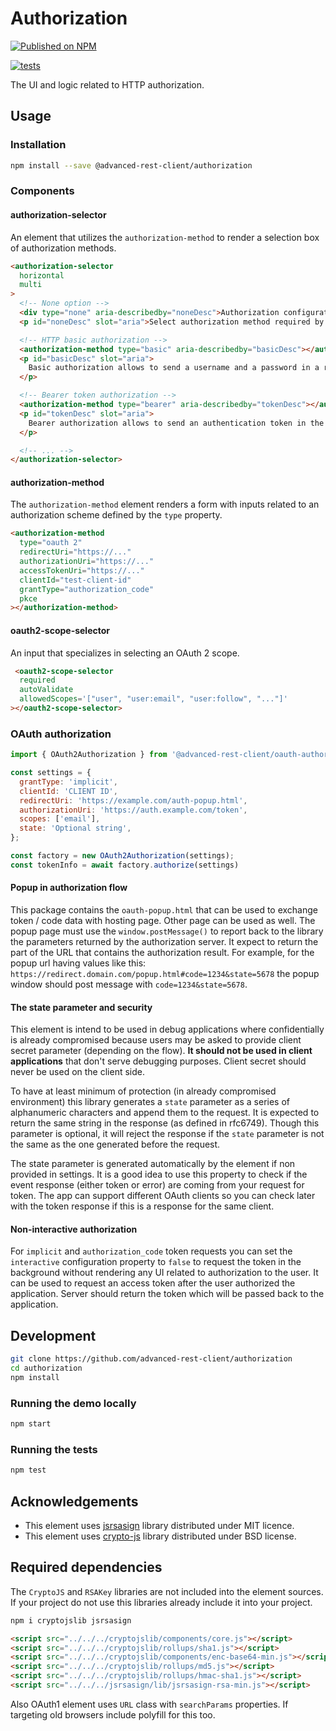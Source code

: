 # Authorization

[![Published on NPM](https://img.shields.io/npm/v/@advanced-rest-client/authorization.svg)](https://www.npmjs.com/package/@advanced-rest-client/authorization)

[![tests](https://github.com/advanced-rest-client/authorization/actions/workflows/deployment.yml/badge.svg)](https://github.com/advanced-rest-client/authorization/actions/workflows/deployment.yml)

The UI and logic related to HTTP authorization.

## Usage

### Installation

```sh
npm install --save @advanced-rest-client/authorization
```

### Components

#### authorization-selector

An element that utilizes the `authorization-method` to render a selection box of authorization methods.

```html
<authorization-selector
  horizontal
  multi
>
  <!-- None option -->
  <div type="none" aria-describedby="noneDesc">Authorization configuration is disabled</div>
  <p id="noneDesc" slot="aria">Select authorization method required by the API.</p>

  <!-- HTTP basic authorization -->
  <authorization-method type="basic" aria-describedby="basicDesc"></authorization-method>
  <p id="basicDesc" slot="aria">
    Basic authorization allows to send a username and a password in a request header.
  </p>

  <!-- Bearer token authorization -->
  <authorization-method type="bearer" aria-describedby="tokenDesc"></authorization-method>
  <p id="tokenDesc" slot="aria">
    Bearer authorization allows to send an authentication token in the authorization header using the "bearer" method.
  </p>

  <!-- ... -->
</authorization-selector>
```

#### authorization-method

The `authorization-method` element renders a form with inputs related to an authorization scheme defined by the `type` property.

```html
<authorization-method
  type="oauth 2"
  redirectUri="https://..."
  authorizationUri="https://..."
  accessTokenUri="https://..."
  clientId="test-client-id"
  grantType="authorization_code"
  pkce
></authorization-method>
```

#### oauth2-scope-selector

An input that specializes in selecting an OAuth 2 scope.

```html
 <oauth2-scope-selector
  required
  autoValidate
  allowedScopes='["user", "user:email", "user:follow", "..."]'
></oauth2-scope-selector>
```

### OAuth authorization

```javascript
import { OAuth2Authorization } from '@advanced-rest-client/oauth-authorization';

const settings = {
  grantType: 'implicit',
  clientId: 'CLIENT ID',
  redirectUri: 'https://example.com/auth-popup.html',
  authorizationUri: 'https://auth.example.com/token',
  scopes: ['email'],
  state: 'Optional string',
};

const factory = new OAuth2Authorization(settings);
const tokenInfo = await factory.authorize(settings)
```

#### Popup in authorization flow

This package contains the `oauth-popup.html` that can be used to exchange token / code data with hosting page. Other page can be used as well.
The popup page must use the `window.postMessage()` to report back to the library the parameters returned by the authorization server. It expect to return the part of the URL that contains the authorization result.
For example, for the popup url having values like this: `https://redirect.domain.com/popup.html#code=1234&state=5678` the popup window should post message with `code=1234&state=5678`.

#### The state parameter and security

This element is intend to be used in debug applications where confidentially is already compromised because users may be asked to provide client secret parameter (depending on the flow).
**It should not be used in client applications** that don't serve debugging purposes. Client secret should never be used on the client side.

To have at least minimum of protection (in already compromised environment) this library generates a `state` parameter as a series of alphanumeric characters and append them to the request.
It is expected to return the same string in the response (as defined in rfc6749). Though this parameter is optional, it will reject the response if the `state` parameter is not the same as the one generated before the request.

The state parameter is generated automatically by the element if non provided in settings. It is a good idea to use this property to check if the event response (either token or error) are coming from your request for token. The app can
support different OAuth clients so you can check later with the token response if this is a response for the same client.

#### Non-interactive authorization

For `implicit` and `authorization_code` token requests you can set the `interactive` configuration property to `false` to request the token in the background without rendering any UI related to authorization to the user.
It can be used to request an access token after the user authorized the application. Server should return the token which will be passed back to the application.

## Development

```sh
git clone https://github.com/advanced-rest-client/authorization
cd authorization
npm install
```

### Running the demo locally

```sh
npm start
```

### Running the tests

```sh
npm test
```

## Acknowledgements

- This element uses [jsrsasign](https://github.com/kjur/jsrsasign) library distributed under MIT licence.
- This element uses [crypto-js](https://code.google.com/archive/p/crypto-js/) library distributed under BSD license.

## Required dependencies

The `CryptoJS` and `RSAKey` libraries are not included into the element sources.
If your project do not use this libraries already include it into your project.

```sh
npm i cryptojslib jsrsasign
```

```html
<script src="../../../cryptojslib/components/core.js"></script>
<script src="../../../cryptojslib/rollups/sha1.js"></script>
<script src="../../../cryptojslib/components/enc-base64-min.js"></script>
<script src="../../../cryptojslib/rollups/md5.js"></script>
<script src="../../../cryptojslib/rollups/hmac-sha1.js"></script>
<script src="../../../jsrsasign/lib/jsrsasign-rsa-min.js"></script>
```

Also OAuth1 element uses `URL` class with `searchParams` properties. If targeting old browsers include polyfill for this too.
